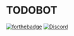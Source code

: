 # TODOBOT
[![forthebadge](https://forthebadge.com/images/badges/certified-snoop-lion.svg)](https://forthebadge.com)
[![Discord](https://discordapp.com/api/guilds/710022036252262485/widget.png)](https://discord.gg/RuEdX5T)
